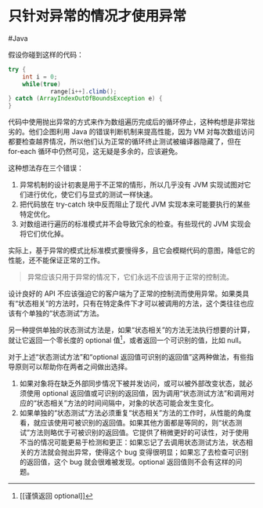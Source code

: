 # 只针对异常的情况才使用异常
#Java 

假设你碰到这样的代码：

```java
try {
	int i = 0;
	while(true)
			range[i++].climb();
} catch (ArrayIndexOutOfBoundsException e) {
}
```

代码中使用抛出异常的方式来作为数组遍历完成后的循环停止，这种构想是非常拙劣的。他们企图利用 Java 的错误判断机制来提高性能，因为 VM 对每次数组访问都要检查越界情况，所以他们认为正常的循环终止测试被编译器隐藏了，但在 for-each 循环中仍然可见，这无疑是多余的，应该避免。

这种想法存在三个错误：

1. 异常机制的设计初衷是用于不正常的情形，所以几乎没有 JVM 实现试图对它们进行优化，使它们与显式的测试一样快速。
2. 把代码放在 try-catch 块中反而阻止了现代 JVM 实现本来可能要执行的某些特定优化。
3. 对数组进行遍历的标准模式并不会导致冗余的检查。有些现代的 JVM 实现会将它们优化掉。

实际上，基于异常的模式比标准模式要慢得多，且它会模糊代码的意图，降低它的性能，还不能保证正常的工作。

> 异常应该只用于异常的情况下，它们永远不应该用于正常的控制流。

设计良好的 API 不应该强迫它的客户端为了正常的控制流而使用异常。如果类具有“状态相关”的方法时，只有在特定条件下才可以被调用的方法，这个类往往也应该有个单独的“状态测试”方法。

另一种提供单独的状态测试方法是，如果“状态相关”的方法无法执行想要的计算，就让它返回一个零长度的 optional 值[^1]，或者返回一个可识别的值，比如 null。

[^1]: [[谨慎返回 optional]]

对于上述“状态测试方法”和“optional 返回值可识别的返回值”这两种做法，有些指导原则可以帮助你在两者之间做出选择。

1. 如果对象将在缺乏外部同步情况下被并发访问，或可以被外部改变状态，就必须使用 optional 返回值或可识别的返回值，因为调用“状态测试方法”和调用对应的“状态相关”方法的时间间隔中，对象的状态可能会发生变化。
2. 如果单独的“状态测试”方法必须重复“状态相关”方法的工作时，从性能的角度看，就应该使用可被识别的返回值。如果其他方面都是等同的，则“状态测试”方法则略优于可被识别的返回值。它提供了稍微更好的可读性，对于使用不当的情况可能更易于检测和更正：如果忘记了去调用状态测试方法，状态相关的方法就会抛出异常，使得这个 bug 变得很明显；如果忘了去检查可识别的返回值，这个 bug 就会很难被发现。optional 返回值则不会有这样的问题。




